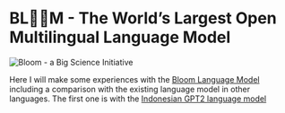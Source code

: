 # BL🌼🌸M - The World’s Largest Open Multilingual Language Model

![Bloom - a Big Science Initiative](https://assets.website-files.com/6139f3cdcbbff3a68486761d/62cce3c835539c54f31329b1_image1.png)

Here I will make some experiences with the [Bloom Language Model](https://bigscience.huggingface.co/blog/bloom) including a comparison 
with the existing language model in other languages. The first one is with the [Indonesian GPT2 language model](bloom_comparison.ipynb)
